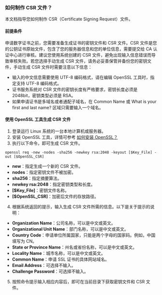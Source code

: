 
### 如何制作 CSR 文件？

本文档指导您如何制作 CSR（Certificate Signing Request）文件。

#### 前提条件
申请数字证书之前，您需要准备生成证书的密钥文件和 CSR 文件。CSR 文件是您的公钥证书原始文件，包含了您的服务器信息和您的单位信息，需要提交给 CA 认证中心进行审核。建议您使用系统创建的 CSR 文件，避免出现输入信息错误而导致审核失败。若您选择手动生成 CSR 文件，请务必妥善保管并备份您的密钥文件，手动生成 CSR 文件时需要注意以下信息：
- 输入的中文信息需要使用 UTF-8 编码格式，请在编辑 OpenSSL 工具时，指定支持 UTF-8 编码格式。
- 证书服务系统对 CSR 文件的密钥长度有严格要求，密钥长度必须是 2048bit，密钥类型必须是 RSA。
- 如果申请证书是多域名或者通配子域名，在 Common Name 或 What is your first and last name? 区域只需要输入一个域名。

#### 使用 OpenSSL 工具生成 CSR 文件
1. 登录运行 Linux 系统的一台本地计算机或服务器。
2. 安装 OpenSSL 工具，详情可参考 [如何安装 OpenSSL？](https://intl.cloud.tencent.com/document/product/1007/30185)
3. 执行以下命令，即可生成 CSR 文件。
```
openssl req -new -nodes -sha256 -newkey rsa:2048 -keyout [$Key_File] -out [$OpenSSL_CSR]
```
>
 - **new**：指定生成一个新的 CSR 文件。
 - **nodes**：指定密钥文件不被加密。
 - **sha256**：指定摘要算法。
 - **newkey rsa:2048**：指定密钥类型和长度。
 - **[$Key_File]**：密钥文件名称。
 - **[$OpenSSL_CSR]**：加密后文件的存放路径。
4. 根据系统返回的提示，输入生成 CSR 文件所需的信息。以下是关于提示的说明：
 - **Organization Name**：公司名称，可以是中文或英文。
 - **Organizational Unit Name**：部门名称，可以是中文或英文。
 - **Country Code**：申请单位所属国家，只能是两个字母的国家码。例如，中国填写为 CN。
 - **State or Province Name**：州名或省份名称，可以是中文或英文。
 - **Locality Name**：城市名称，可以是中文或英文。
 - **Common Name**：申请 SSL 证书的具体网站域名。
 - **Email Address**：可选择不输入。
 - **Challenge Password**：可选择不输入。
5. 按照命令提示输入相应内容后，即可在当前目录下获取密钥文件和 CSR 文件。
